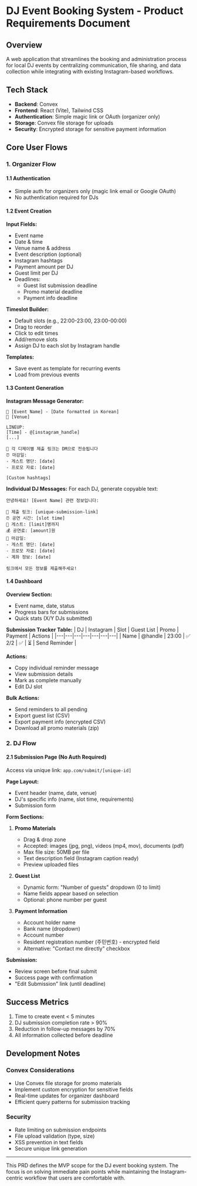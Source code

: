 # DJ Event Booking System - Product Requirements Document

## Overview

A web application that streamlines the booking and administration process for local DJ events by centralizing communication, file sharing, and data collection while integrating with existing Instagram-based workflows.

## Tech Stack

- **Backend**: Convex
- **Frontend**: React (Vite), Tailwind CSS
- **Authentication**: Simple magic link or OAuth (organizer only)
- **Storage**: Convex file storage for uploads
- **Security**: Encrypted storage for sensitive payment information

## Core User Flows

### 1. Organizer Flow

#### 1.1 Authentication

- Simple auth for organizers only (magic link email or Google OAuth)
- No authentication required for DJs

#### 1.2 Event Creation

**Input Fields:**

- Event name
- Date & time
- Venue name & address
- Event description (optional)
- Instagram hashtags
- Payment amount per DJ
- Guest limit per DJ
- Deadlines:
  - Guest list submission deadline
  - Promo material deadline
  - Payment info deadline

**Timeslot Builder:**

- Default slots (e.g., 22:00-23:00, 23:00-00:00)
- Drag to reorder
- Click to edit times
- Add/remove slots
- Assign DJ to each slot by Instagram handle

**Templates:**

- Save event as template for recurring events
- Load from previous events

#### 1.3 Content Generation

**Instagram Message Generator:**

```
🎵 [Event Name] - [Date formatted in Korean]
📍 [Venue]

LINEUP:
[Time] - @[instagram_handle]
[...]

📝 각 디제이별 제출 링크는 DM으로 전송됩니다
⏰ 마감일:
- 게스트 명단: [date]
- 프로모 자료: [date]

[Custom hashtags]
```

**Individual DJ Messages:**
For each DJ, generate copyable text:

```
안녕하세요! [Event Name] 관련 정보입니다:

🔗 제출 링크: [unique-submission-link]
⏰ 공연 시간: [slot time]
👥 게스트: [limit]명까지
💰 공연료: [amount]원
📅 마감일:
- 게스트 명단: [date]
- 프로모 자료: [date]
- 계좌 정보: [date]

링크에서 모든 정보를 제출해주세요!
```

#### 1.4 Dashboard

**Overview Section:**

- Event name, date, status
- Progress bars for submissions
- Quick stats (X/Y DJs submitted)

**Submission Tracker Table:**
| DJ | Instagram | Slot | Guest List | Promo | Payment | Actions |
|---|---|---|---|---|---|---|
| Name | @handle | 23:00 | ✅ 2/2 | ✅ | ⏳ | Send Reminder |

**Actions:**

- Copy individual reminder message
- View submission details
- Mark as complete manually
- Edit DJ slot

**Bulk Actions:**

- Send reminders to all pending
- Export guest list (CSV)
- Export payment info (encrypted CSV)
- Download all promo materials (zip)

### 2. DJ Flow

#### 2.1 Submission Page (No Auth Required)

Access via unique link: `app.com/submit/[unique-id]`

**Page Layout:**

- Event header (name, date, venue)
- DJ's specific info (name, slot time, requirements)
- Submission form

**Form Sections:**

1. **Promo Materials**

   - Drag & drop zone
   - Accepted: images (jpg, png), videos (mp4, mov), documents (pdf)
   - Max file size: 50MB per file
   - Text description field (Instagram caption ready)
   - Preview uploaded files

2. **Guest List**

   - Dynamic form: "Number of guests" dropdown (0 to limit)
   - Name fields appear based on selection
   - Optional: phone number per guest

3. **Payment Information**
   - Account holder name
   - Bank name (dropdown)
   - Account number
   - Resident registration number (주민번호) - encrypted field
   - Alternative: "Contact me directly" checkbox

**Submission:**

- Review screen before final submit
- Success page with confirmation
- "Edit Submission" link (until deadline)

## Success Metrics

1. Time to create event < 5 minutes
2. DJ submission completion rate > 90%
3. Reduction in follow-up messages by 70%
4. All information collected before deadline

## Development Notes

### Convex Considerations

- Use Convex file storage for promo materials
- Implement custom encryption for sensitive fields
- Real-time updates for organizer dashboard
- Efficient query patterns for submission tracking

### Security

- Rate limiting on submission endpoints
- File upload validation (type, size)
- XSS prevention in text fields
- Secure unique link generation

---

This PRD defines the MVP scope for the DJ event booking system. The focus is on solving immediate pain points while maintaining the Instagram-centric workflow that users are comfortable with.